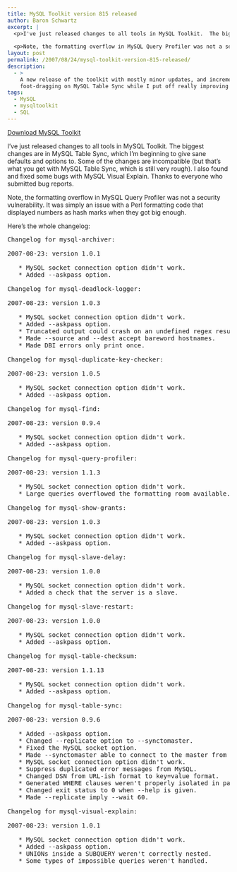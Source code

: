 ```yaml
---
title: MySQL Toolkit version 815 released
author: Baron Schwartz
excerpt: |
  <p>I've just released changes to all tools in MySQL Toolkit.  The biggest changes are in MySQL Table Sync, which I'm beginning to give sane defaults and options to.  Some of the changes are incompatible (but that's what you get with MySQL Table Sync, which is still very rough).  I also found and fixed some bugs with MySQL Visual Explain.  Thanks to everyone who submitted bug reports.</p>
  
  <p>Note, the formatting overflow in MySQL Query Profiler was not a security vulnerability.  It was simply an issue with a Perl formatting code that displayed numbers as hash marks when they got big enough.</p>
layout: post
permalink: /2007/08/24/mysql-toolkit-version-815-released/
description:
  - >
    A new release of the toolkit with mostly minor updates, and incremental
    foot-dragging on MySQL Table Sync while I put off really improving it.
tags:
  - MySQL
  - mysqltoolkit
  - SQL
---
```

<p class="download">
  <a href="http://code.google.com/p/maatkit">Download MySQL Toolkit</a>
</p>

I&#8217;ve just released changes to all tools in MySQL Toolkit. The biggest changes are in MySQL Table Sync, which I&#8217;m beginning to give sane defaults and options to. Some of the changes are incompatible (but that&#8217;s what you get with MySQL Table Sync, which is still very rough). I also found and fixed some bugs with MySQL Visual Explain. Thanks to everyone who submitted bug reports.

Note, the formatting overflow in MySQL Query Profiler was not a security vulnerability. It was simply an issue with a Perl formatting code that displayed numbers as hash marks when they got big enough.

Here&#8217;s the whole changelog:

<pre>Changelog for mysql-archiver:

2007-08-23: version 1.0.1

   * MySQL socket connection option didn't work.
   * Added --askpass option.

Changelog for mysql-deadlock-logger:

2007-08-23: version 1.0.3

   * MySQL socket connection option didn't work.
   * Added --askpass option.
   * Truncated output could crash on an undefined regex result.
   * Made --source and --dest accept bareword hostnames.
   * Made DBI errors only print once.

Changelog for mysql-duplicate-key-checker:

2007-08-23: version 1.0.5

   * MySQL socket connection option didn't work.
   * Added --askpass option.

Changelog for mysql-find:

2007-08-23: version 0.9.4

   * MySQL socket connection option didn't work.
   * Added --askpass option.

Changelog for mysql-query-profiler:

2007-08-23: version 1.1.3

   * MySQL socket connection option didn't work.
   * Large queries overflowed the formatting room available.

Changelog for mysql-show-grants:

2007-08-23: version 1.0.3

   * MySQL socket connection option didn't work.
   * Added --askpass option.

Changelog for mysql-slave-delay:

2007-08-23: version 1.0.0

   * MySQL socket connection option didn't work.
   * Added a check that the server is a slave.

Changelog for mysql-slave-restart:

2007-08-23: version 1.0.0

   * MySQL socket connection option didn't work.
   * Added --askpass option.

Changelog for mysql-table-checksum:

2007-08-23: version 1.1.13

   * MySQL socket connection option didn't work.
   * Added --askpass option.

Changelog for mysql-table-sync:

2007-08-23: version 0.9.6

   * Added --askpass option.
   * Changed --replicate option to --synctomaster.
   * Fixed the MySQL socket option.
   * Made --synctomaster able to connect to the master from SHOW SLAVE STATUS.
   * MySQL socket connection option didn't work.
   * Suppress duplicated error messages from MySQL.
   * Changed DSN from URL-ish format to key=value format.
   * Generated WHERE clauses weren't properly isolated in parentheses.
   * Changed exit status to 0 when --help is given.
   * Made --replicate imply --wait 60.

Changelog for mysql-visual-explain:

2007-08-23: version 1.0.1

   * MySQL socket connection option didn't work.
   * Added --askpass option.
   * UNIONs inside a SUBQUERY weren't correctly nested.
   * Some types of impossible queries weren't handled.</pre>